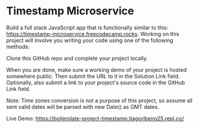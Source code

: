 # Timestamp Microservice

Build a full stack JavaScript app that is functionally similar to this: <https://timestamp-microservice.freecodecamp.rocks>. Working on this project will involve you writing your code using one of the following methods:

Clone this GitHub repo and complete your project locally.

When you are done, make sure a working demo of your project is hosted somewhere public. Then submit the URL to it in the Solution Link field. Optionally, also submit a link to your project's source code in the GitHub Link field.

Note: Time zones conversion is not a purpose of this project, so assume all sent valid dates will be parsed with new Date() as GMT dates.

Live Demo: <https://boilerplate-project-timestamp.tiagoribeiro25.repl.co/>
